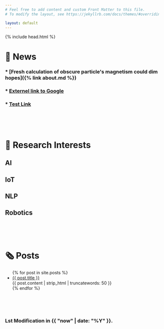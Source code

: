 ```yaml
---
# Feel free to add content and custom Front Matter to this file.
# To modify the layout, see https://jekyllrb.com/docs/themes/#overriding-theme-defaults

layout: default
---
```

{% include head.html %}

# 📢 News
<a id="news"></a>

### * [Fresh calculation of obscure particle's magnetism could dim hopes]({% link about.md %})
### * [Externel link to Google](https://www.google.com)
### * [Test Link]()

<br>
<br>
<br>

# 👷 Research Interests
<a id="RI"></a>
## AI
## IoT
## NLP
## Robotics

<br>
<br>
<br>

# 🗞 Posts
<ul>
  {% for post in site.posts %}
    <li>
      <a href="{{ post.url }}">{{ post.title }}</a>
      <br>
      {{ post.content | strip_html | truncatewords: 50 }}     
    </li>
  {% endfor %}
</ul>

<br>
<br>
<br>

### Lst Modification in {{ "now" | date: "%Y" }}.
